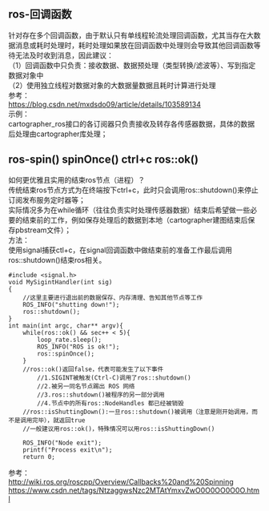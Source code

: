 
## ros-回调函数
针对存在多个回调函数，由于默认只有单线程轮流处理回调函数，尤其当存在大数据消息或耗时处理时，耗时处理如果放在回调函数中处理则会导致其他回调函数等待无法及时收到消息，因此建议：  
（1）回调函数中只负责：接收数据、数据预处理（类型转换/滤波等）、写到指定数据对象中  
（2）使用独立线程对数据对象的大数据量数据且耗时计算进行处理  
参考：  
  https://blog.csdn.net/mxdsdo09/article/details/103589134  
示例：  
  cartographer_ros接口的各订阅器只负责接收及转存各传感器数据，具体的数据后处理由cartographer库处理；  
  
## ros-spin() spinOnce() ctrl+c ros::ok() 
如何更优雅且实用的结束ros节点（进程）？   
传统结束ros节点方式为在终端按下ctrl+c，此时只会调用ros::shutdown()来停止订阅发布服务定时器等；   
实际情况多为在while循环（往往负责实时处理传感器数据）结束后希望做一些必要的结束前的工作，例如保存处理后的数据到本地（cartographer建图结束后保存pbstream文件）；  
方法：  
使用signal捕获ctl+c，在signal回调函数中做结束前的准备工作最后调用ros::shutdown()结束ros相关。   
```
#include <signal.h>
void MySigintHandler(int sig)
{
	//这里主要进行退出前的数据保存、内存清理、告知其他节点等工作
	ROS_INFO("shutting down!");
	ros::shutdown();
}
int main(int argc, char** argv){
	while(ros::ok() && sec++ < 5){
		loop_rate.sleep();
		ROS_INFO("ROS is ok!");
		ros::spinOnce();
	}
	//ros::ok()返回false，代表可能发生了以下事件
		//1.SIGINT被触发(Ctrl-C)调用了ros::shutdown()
		//2.被另一同名节点踢出 ROS 网络
		//3.ros::shutdown()被程序的另一部分调用
		//4.节点中的所有ros::NodeHandles 都已经被销毁
	//ros::isShuttingDown():一旦ros::shutdown()被调用（注意是刚开始调用，而不是调用完毕），就返回true
	//一般建议用ros::ok()，特殊情况可以用ros::isShuttingDown()

	ROS_INFO("Node exit");
	printf("Process exit\n");
	return 0;
```

参考：   
http://wiki.ros.org/roscpp/Overview/Callbacks%20and%20Spinning  
https://www.csdn.net/tags/NtzaggwsNzc2MTAtYmxvZwO0O0OO0O0O.html  
  
